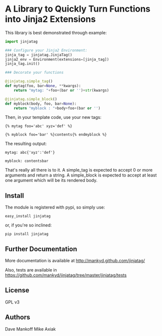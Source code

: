 A Library to Quickly Turn Functions into Jinja2 Extensions
==========================================================

This library is best demonstrated through example:

```python
import jinjatag

### Configure your Jinja2 Environment:
jinja_tag = jinjatag.JinjaTag()
jinja2_env = Environment(extensions=[jinja_tag])
jinja_tag.init()

### Decorate your functions

@jinjatag.simple_tag()
def mytag(foo, bar=None, **kwargs):
    return "mytag: "+foo+(bar or '')+str(kwargs)

@jinjatag.simple_block()
def myblock(body, foo, bar=None):
    return "myblock : "+body+foo+(bar or '')

```

Then, in your template code, use your new tags:

    {% mytag foo='abc' xyz='def' %}

    {% myblock foo='bar' %}contents{% endmyblock %}

The resulting output:

    mytag: abc{'xyz':'def'}

    myblock: contentsbar

That's really all there is to it. A simple_tag is expected to accept 0 or more arguments and return a string. A simple_block is expected to accept at least one argument which will be its rendered body.


Install
-------

The module is registered with pypi, so simply use:

    easy_install jinjatag

or, if you're so inclined:

    pip install jinjatag


Further Documentation
----------------------

More documentation is available at http://mankyd.github.com/jinjatag/

Also, tests are available in https://github.com/mankyd/jinjatag/tree/master/jinjatag/tests


License
--------

GPL v3

Authors
-------

Dave Mankoff
Mike Axiak

